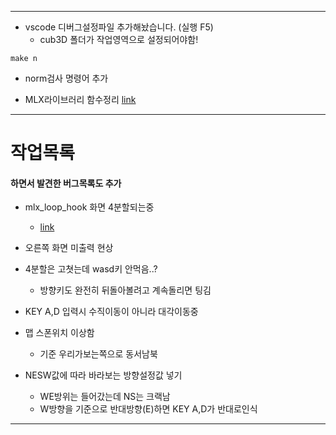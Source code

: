 -------------------

+ vscode 디버그설정파일 추가해놨습니다. (실행 F5)
	+ cub3D 폴더가 작업영역으로 설정되어야함!

```
make n
```
+ norm검사 명령어 추가

+ MLX라이브러리 함수정리 [link](https://velog.io/@xhseb/solong-mlxMiniLibX-%ED%95%A8%EC%88%98-%EC%A0%95%EB%A6%AC)

-------------------
# 작업목록
#### 하면서 발견한 버그목록도 추가
+ mlx_loop_hook 화면 4분할되는중
	+ [link](https://stdbc.tistory.com/62)
+ 오른쪽 화면 미출력 현상
+ 4분할은 고쳣는데 wasd키 안먹음..?
	+ 방향키도 완전히 뒤돌아볼려고 계속돌리면 팅김
+ KEY A,D 입력시 수직이동이 아니라 대각이동중
+ 맵 스폰위치 이상함
	+ 기준 우리가보는쪽으로 동서남북

+ NESW값에 따라 바라보는 방향설정값 넣기
	+ WE방위는 들어갔는데 NS는 크랙남
	+ W방향을 기준으로 반대방향(E)하면 KEY A,D가 반대로인식

-------------------
